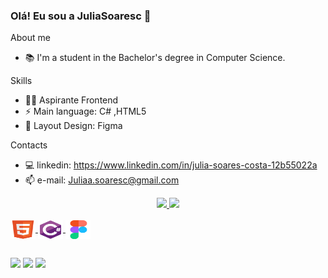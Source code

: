 ### Olá! Eu sou a JuliaSoaresc 👋
About me
- 📚 I'm a student in the Bachelor's degree in Computer Science.

Skills
- 👩‍💻 Aspirante Frontend
- ⚡ Main language: C# ,HTML5 
- 🎨 Layout Design: Figma

Contacts
- 💻 linkedin: https://www.linkedin.com/in/julia-soares-costa-12b55022a
- 📫 e-mail: Juliaa.soaresc@gmail.com

<div align="center">
  <a href="https://github.com/JuliaSoaresc">
  <img height="180em" src="https://github-readme-stats.vercel.app/api?username=JuliaSoaresc&show_icons=true&theme=dark&include_all_commits=true&count_private=true"/>
  <img height="180em" src="https://github-readme-stats.vercel.app/api/top-langs/?username=JuliaSoaresc&layout=compact&langs_count=7&theme=dark"/>
</div>
<div style="display: inline_block"><br>
  <img align="center" alt="Julia-HTML" height="30" width="40" src="https://raw.githubusercontent.com/devicons/devicon/master/icons/html5/html5-original.svg">
  <img align="center" alt="Julia-Csharp" height="30" width="40" src="https://raw.githubusercontent.com/devicons/devicon/master/icons/csharp/csharp-original.svg">
  <img align="center" alt="Julia-figma" height="30" width="40" src="https://raw.githubusercontent.com/devicons/devicon/master/icons/figma/figma-original.svg">
</div>

##

<div>
  <a href="https://instagram.com/Julia.Soaresz" target="_blank"><img src="https://img.shields.io/badge/-Instagram-%23E4405F?style=for-the-badge&logo=instagram&logoColor=white" target="_blank"></a>
  <a href = "mailto:Juliaa.soaresc@gmail.com"><img src="https://img.shields.io/badge/-Gmail-%23333?style=for-the-badge&logo=gmail&logoColor=white" target="_blank"></a>
  <a href="https://www.linkedin.com/in/julia-soares-costa-12b55022a" target="_blank"><img src="https://img.shields.io/badge/-LinkedIn-%230077B5?style=for-the-badge&logo=linkedin&logoColor=white" target="_blank"></a>
  


